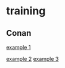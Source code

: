 # training

## Conan ##
[example 1](https://github.com/conan-io/examples2)

[example 2](https://github.com/conan-io/conan-training2)
[example 3](https://dev.to/khozaei/conan-by-example-for-c-2529)
